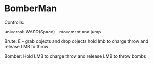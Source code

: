 # BomberMan

Controlls:

universal:
WASD(Space) - movement and jump


Brute:
E - grab objects and drop objects
hold lmb to charge throw and release LMB to throw

Bomber:
Hold LMB to charge throw and release LMB to throw bombs
